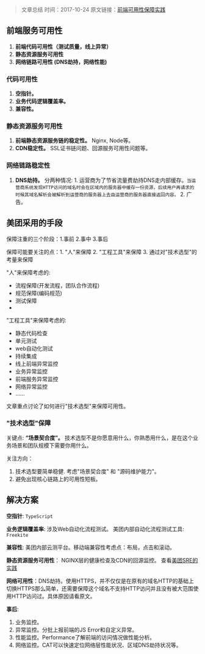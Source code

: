 > 文章总结
> 时间：2017-10-24
> 原文链接：[前端可用性保障实践](https://zhuanlan.zhihu.com/p/28871497)


## 前端服务可用性

1. **前端代码可用性（测试质量，线上异常）**
2. **静态资源服务可用性**
3. **网络链路可用性 (DNS劫持，网络性能)**


### 代码可用性

1. **空指针。**
2. **业务代码逻辑覆盖率。**
3. **兼容性。**

### 静态资源服务可用性

1. **前端静态资源服务链的稳定性。** Nginx, Node等。
2. **CDN稳定性。** SSL证书链问题、回源服务可用性问题等。

### 网络链路稳定性

1. **DNS劫持。** 分两种情况: 1. 运营商为了节省流量费劫持DNS走内部缓存。`当运营商系统发现HTTP访问的域名时会在区域内的服务器中缓存一份资源，后续用户再请求的时候其域名解析会被解析到运营商的服务器上去由运营商的服务器直接返回内容。` 2. 广告。


## 美团采用的手段

保障注重的三个阶段：1.事前  2.事中  3.事后

保障可能要关注的点：1. "人"来保障 2. "工程工具"来保障 3. 通过对"技术选型"的考量来保障


"人"来保障考虑的: 

* 流程保障(开发流程，团队合作流程)
* 规范保障(编码规范)
* 测试保障
* 

"工程工具"来保障考虑的:

* 静态代码检查
* 单元测试
* web自动化测试
* 持续集成
* 线上前端异常监控
* 业务异常监控
* 前端服务异常监控
* 网络异常监控
* ……

文章重点讨论了如何进行"技术选型"来保障可用性。

### "技术选型"保障
 
关键点: **“场景契合度”。** 技术选型不是你愿意用什么，你熟悉用什么，是在这个业务场景和团队规模下需要你用什么。

关注方向：

1. 技术选型要简单稳健. 考虑"场景契合度" 和 "源码维护能力"。
2. 避免出现核心链路上的可用性短板。

## 解决方案

**空指针**: `TypeScript`

**业务逻辑覆盖率**: 涉及Web自动化流程测试。 美团内部自动化流程测试工具: `Freekite`

**兼容性**: 美团内部云测平台。移动端兼容性考虑点：布局，点击和滚动。

**静态资源服务可用性**： NGINX层的健康检查及CDN的回源监控。 查看[美团SRE的实践](https://zhuanlan.zhihu.com/p/28379096)

**网络可用性**：DNS劫持。使用HTTPS，并不仅仅是在原有的域名HTTP的基础上切换HTTPS那么简单，还需要保障这个域名不支持HTTP访问并且没有被大范围使用HTTP访问过。具体原因请看原文。

**事后**: 

1. 业务监控。
2. 异常监控。分批上报前端的JS Error和自定义异常。
3. 性能监控。Performance了解前端的访问情况做性能分析。
4. 网络监控。CAT可以快速定位网络层性能状况、区域DNS劫持状况等。
        


